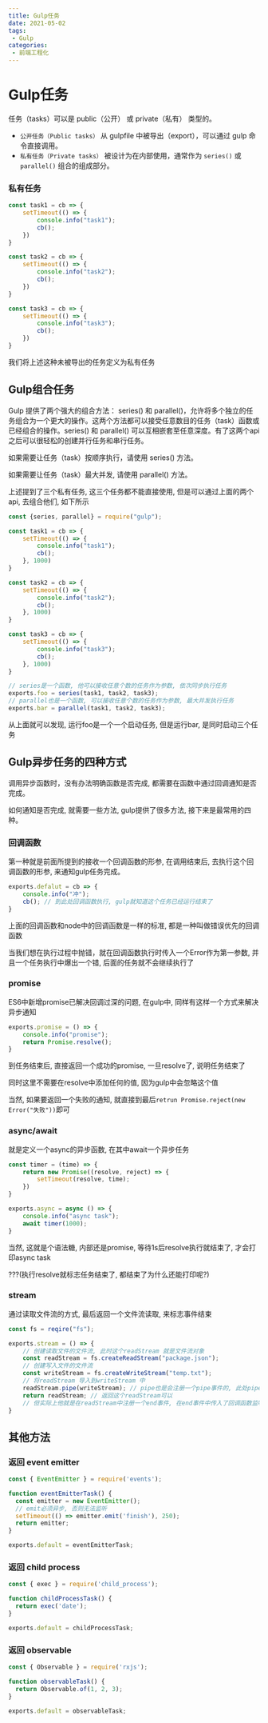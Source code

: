 ```yaml
---
title: Gulp任务
date: 2021-05-02
tags:
 - Gulp
categories: 
 - 前端工程化
---
```


# Gulp任务

任务（tasks）可以是 public（公开） 或 private（私有） 类型的。

+ `公开任务（Public tasks）` 从 gulpfile 中被导出（export），可以通过 gulp 命令直接调用。
+ `私有任务（Private tasks）` 被设计为在内部使用，通常作为 `series()` 或 `parallel()` 组合的组成部分。

### 私有任务

```javaScript
const task1 = cb => {
    setTimeout(() => {
        console.info("task1");
        cb();
    })
}

const task2 = cb => {
    setTimeout(() => {
        console.info("task2");
        cb();
    })
}

const task3 = cb => {
    setTimeout(() => {
        console.info("task3");
        cb();
    })
}
```

我们将上述这种未被导出的任务定义为私有任务

## Gulp组合任务

Gulp 提供了两个强大的组合方法： series() 和 parallel()，允许将多个独立的任务组合为一个更大的操作。这两个方法都可以接受任意数目的任务（task）函数或已经组合的操作。series() 和 parallel() 可以互相嵌套至任意深度。有了这两个api之后可以很轻松的创建并行任务和串行任务。

如果需要让任务（task）按顺序执行，请使用 series() 方法。

如果需要让任务（task）最大并发, 请使用 parallel() 方法。

上述提到了三个私有任务, 这三个任务都不能直接使用, 但是可以通过上面的两个api, 去组合他们, 如下所示

```javaScript
const {series, parallel} = require("gulp");

const task1 = cb => {
    setTimeout(() => {
        console.info("task1");
        cb();
    }, 1000)
}

const task2 = cb => {
    setTimeout(() => {
        console.info("task2");
        cb();
    }, 1000)
}

const task3 = cb => {
    setTimeout(() => {
        console.info("task3");
        cb();
    }, 1000)
}

// series是一个函数, 他可以接收任意个数的任务作为参数, 依次同步执行任务
exports.foo = series(task1, task2, task3);
// parallel也是一个函数, 可以接收任意个数的任务作为参数, 最大并发执行任务
exports.bar = parallel(task1, task2, task3);
```

从上面就可以发现, 运行foo是一个一个启动任务, 但是运行bar, 是同时启动三个任务

## Gulp异步任务的四种方式

调用异步函数时，没有办法明确函数是否完成, 都需要在函数中通过回调通知是否完成。

如何通知是否完成, 就需要一些方法, gulp提供了很多方法, 接下来是最常用的四种。

### 回调函数

第一种就是前面所提到的接收一个回调函数的形参, 在调用结束后, 去执行这个回调函数的形参, 来通知gulp任务完成。

```javaScript
exports.defalut = cb => {
    console.info("冲");
    cb(); // 到此处回调函数执行, gulp就知道这个任务已经运行结束了
}
```
上面的回调函数和node中的回调函数是一样的标准, 都是一种叫做错误优先的回调函数

当我们想在执行过程中抛错，就在回调函数执行时传入一个Error作为第一参数, 并且一个任务执行中爆出一个错, 后面的任务就不会继续执行了

### promise

ES6中新增promise已解决回调过深的问题, 在gulp中, 同样有这样一个方式来解决异步通知

```javaScript
exports.promise = () => {
    console.info("promise");
    return Promise.resolve();
}
```

到任务结束后, 直接返回一个成功的promise, 一旦resolve了, 说明任务结束了

同时这里不需要在resolve中添加任何的值, 因为gulp中会忽略这个值

当然, 如果要返回一个失败的通知, 就直接到最后```retrun Promise.reject(new Error("失败"))```即可

### async/await

就是定义一个async的异步函数, 在其中await一个异步任务

```javaScript
const timer = (time) => {
    return new Promise((resolve, reject) => {
        setTimeout(resolve, time);
    })
}

exports.async = async () => {
    console.info("async task");
    await timer(1000);
}
```

当然, 这就是个语法糖, 内部还是promise, 等待1s后resolve执行就结束了, 才会打印async task

???(执行resolve就标志任务结束了, 都结束了为什么还能打印呢?)

### stream

通过读取文件流的方式, 最后返回一个文件流读取, 来标志事件结束

```javaScript
const fs = reqire("fs");

exports.stream = () => {
    // 创建读取文件的文件流, 此时这个readStream 就是文件流对象
    const readStream = fs.createReadStream("package.json");
    // 创建写入文件的文件流
    const writeStream = fs.createWriteStream("temp.txt");
    // 将readStream 导入到writeStream 中
    readStream.pipe(writeStream); // pipe也是会注册一个pipe事件的, 此处pipe运行完, 没有其他事件了, 就进入end
    return readStream; // 返回这个readStream可以
    // 但实际上他就是在readStream中注册一个end事件, 在end事件中传入了回调函数监听任务结束
}
```
## 其他方法

### 返回 event emitter

```javaScript
const { EventEmitter } = require('events');

function eventEmitterTask() {
  const emitter = new EventEmitter();
  // emit必须异步, 否则无法监听
  setTimeout(() => emitter.emit('finish'), 250);
  return emitter;
}

exports.default = eventEmitterTask;
```

### 返回 child process

```javaScript
const { exec } = require('child_process');

function childProcessTask() {
  return exec('date');
}

exports.default = childProcessTask;
```

### 返回 observable

```javaScript
const { Observable } = require('rxjs');

function observableTask() {
  return Observable.of(1, 2, 3);
}

exports.default = observableTask;
```






